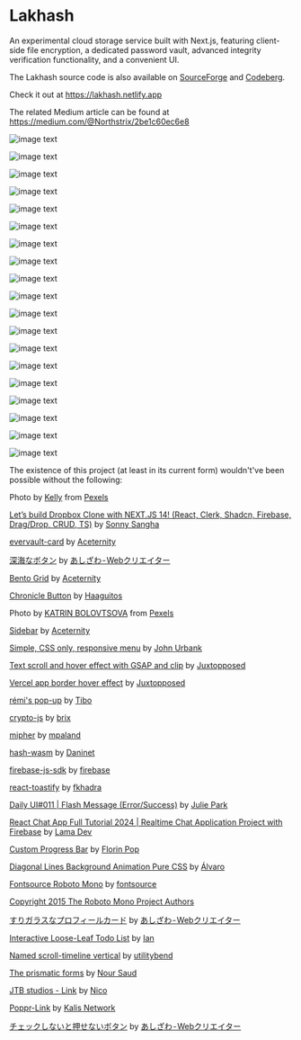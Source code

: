# Lakhash
An experimental cloud storage service built with Next.js, featuring client-side file encryption, a dedicated password vault, advanced integrity verification functionality, and a convenient UI.

The Lakhash source code is also available on [SourceForge](https://sourceforge.net/projects/lakhash/) and [Codeberg](https://codeberg.org/Northstrix/Lakhash/).

Check it out at https://lakhash.netlify.app

The related Medium article can be found at https://medium.com/@Northstrix/2be1c60ec6e8

![image text](https://github.com/Northstrix/Lakhash/blob/main/media/Welcoming%20warning.png?raw=true)

![image text](https://github.com/Northstrix/Lakhash/blob/main/media/Empty%20Login%20form.png?raw=true)

![image text](https://github.com/Northstrix/Lakhash/blob/main/media/Empty%20login%20form%20(sign%20up%20part).png?raw=true)

![image text](https://github.com/Northstrix/Lakhash/blob/main/media/Login%20Form.png?raw=true)

![image text](https://github.com/Northstrix/Lakhash/blob/main/media/Sign-Up-optimized-ezgif-6-a0c0931d9f.gif?raw=true?raw=true)

![image text](https://github.com/Northstrix/Lakhash/blob/main/media/The%20username%20is%20taken%20notification.png?raw=true)

![image text](https://github.com/Northstrix/Lakhash/blob/main/media/Underlying%20Cryptography.png?raw=true)

![image text](https://github.com/Northstrix/Lakhash/blob/main/media/Filetype%20classification%20table.png?raw=true)

![image text](https://github.com/Northstrix/Lakhash/blob/main/media/My%20Files%20tab.png?raw=true)

![image text](https://github.com/Northstrix/Lakhash/blob/main/media/chrome_JenZyoYT8z-ezgif.com-video-to-gif-converter.gif?raw=true)

![image text](https://github.com/Northstrix/Lakhash/blob/main/media/Confirm%20file%20removal%20pop-up.png?raw=true)

![image text](https://github.com/Northstrix/Lakhash/blob/main/media/Drag-and-drop%20element.gif?raw=true)

![image text](https://github.com/Northstrix/Lakhash/blob/main/media/Mobile-style%20menu%20on%20ultrawide%20screen.png?raw=true)

![image text](https://github.com/Northstrix/Lakhash/blob/main/media/Password%20Vault.png?raw=true)

![image text](https://github.com/Northstrix/Lakhash/blob/main/media/Password%20Vault%20Record%20Encryption.png?raw=true)

![image text](https://github.com/Northstrix/Lakhash/blob/main/media/Authentication%20error%20for%20password%20vault.png?raw=true)

![image text](https://github.com/Northstrix/Lakhash/blob/main/media/Profile%20Info.png?raw=true)

![image text](https://github.com/Northstrix/Lakhash/blob/main/media/Credit1.png?raw=true)

![image text](https://github.com/Northstrix/Lakhash/blob/main/media/Credit2.png?raw=true)

The existence of this project (at least in its current form) wouldn't've been possible without the following:

Photo by [Kelly](https://www.pexels.com/@kelly-1179532/) from [Pexels](https://www.pexels.com/photo/bird-s-eye-view-of-city-during-daytime-2815170/)

[Let’s build Dropbox Clone with NEXT.JS 14! (React, Clerk, Shadcn, Firebase, Drag/Drop, CRUD, TS)](https://www.youtube.com/watch?v=FdEY-ZnEikg) by [Sonny Sangha](https://www.youtube.com/@SonnySangha)

[evervault-card](https://ui.aceternity.com/components/evervault-card) by [Aceternity](https://ui.aceternity.com/)

[深海なボタン](https://codepen.io/ash_creator/pen/GRGZYyV) by [あしざわ - Webクリエイター](https://codepen.io/ash_creator)

[Bento Grid](https://ui.aceternity.com/components/bento-grid) by [Aceternity](https://ui.aceternity.com/)

[Chronicle Button](https://codepen.io/Haaguitos/pen/OJrVZdJ) by [Haaguitos](https://codepen.io/Haaguitos)

Photo by [KATRIN BOLOVTSOVA](https://www.pexels.com/@ekaterina-bolovtsova/) from [Pexels](https://www.pexels.com/photo/different-sizes-of-christmas-tree-shaped-and-star-shaped-gingerbread-cookies-on-white-background-5702703/)

[Sidebar](https://ui.aceternity.com/components/sidebar) by [Aceternity](https://ui.aceternity.com/)

[Simple, CSS only, responsive menu](https://codepen.io/jurbank/pen/DqByKy) by [John Urbank](https://codepen.io/jurbank)

[Text scroll and hover effect with GSAP and clip](https://codepen.io/Juxtopposed/pen/mdQaNbG) by [Juxtopposed](https://codepen.io/Juxtopposed)

[Vercel app border hover effect](https://codepen.io/Juxtopposed/pen/xxQNozB) by [Juxtopposed](https://codepen.io/Juxtopposed)

[rémi's pop-up](https://codepen.io/Gthibaud/pen/MqpmXE) by [Tibo](https://codepen.io/Gthibaud)

[crypto-js](https://github.com/brix/crypto-js) by [brix](https://github.com/brix)

[mipher](https://github.com/mpaland/mipher) by [mpaland](https://github.com/mpaland)

[hash-wasm](https://github.com/Daninet/hash-wasm) by [Daninet](https://github.com/Daninet)

[firebase-js-sdk](https://github.com/firebase/firebase-js-sdk) by [firebase](https://github.com/firebase/firebase-js-sdk)

[react-toastify](https://github.com/fkhadra/react-toastify) by [fkhadra](https://github.com/fkhadra)

[Daily UI#011 | Flash Message (Error/Success)](https://codepen.io/juliepark/pen/vjMOKQ) by [Julie Park](https://codepen.io/juliepark)

[React Chat App Full Tutorial 2024 | Realtime Chat Application Project with Firebase](https://www.youtube.com/watch?v=domt_Sx-wTY) by [Lama Dev](https://www.youtube.com/@LamaDev)

[Custom Progress Bar](https://codepen.io/FlorinPop17/pen/yLyzmLZ) by [Florin Pop](https://codepen.io/FlorinPop17)

[Diagonal Lines Background Animation Pure CSS](https://codepen.io/alvarotrigo/pen/yLxxxJZ) by [Álvaro](https://codepen.io/alvarotrigo)

[Fontsource Roboto Mono](https://www.npmjs.com/package/@fontsource/roboto-mono) by [fontsource](https://github.com/fontsource)

[Copyright 2015 The Roboto Mono Project Authors](https://github.com/googlefonts/robotomono)

[すりガラスなプロフィールカード](https://codepen.io/ash_creator/pen/zYaPZLB) by [あしざわ - Webクリエイター](https://codepen.io/ash_creator)

[Interactive Loose-Leaf Todo List](https://codepen.io/IanWoodard/pen/eYyVzzq) by [Ian](https://codepen.io/IanWoodard)

[Named scroll-timeline vertical](https://codepen.io/utilitybend/pen/VwBRNwm) by [utilitybend](https://codepen.io/utilitybend)

[The prismatic forms](https://codepen.io/nourabusoud/pen/BxJbjJ) by [Nour Saud](https://codepen.io/nourabusoud)

[JTB studios - Link](https://codepen.io/zzznicob/pen/GRPgKLM) by [Nico](https://codepen.io/zzznicob)

[Poppr-Link](https://codepen.io/kalisnetwork/pen/yLQQEyj) by [Kalis Network](https://codepen.io/kalisnetwork)

[チェックしないと押せないボタン](https://codepen.io/ash_creator/pen/JjZReNm) by [あしざわ - Webクリエイター](https://codepen.io/ash_creator)
